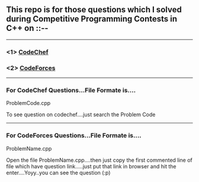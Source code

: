 ## This repo is for those questions which I solved during Competitive Programming Contests in C++ on ::--

***

### <1> [CodeChef](https://www.codechef.com)

### <2> [CodeForces](https://codeforces.com)

***

### For  CodeChef Questions...File Formate is....

ProblemCode.cpp

To see question on codechef....just search the Problem Code 

***

### For CodeForces Questions...File Formate is....

ProblemName.cpp

Open the file ProblemName.cpp....then just copy the first commented line of file which have question link.....just put that link in browser and hit the enter....Yoyy..you can see the question (:p)